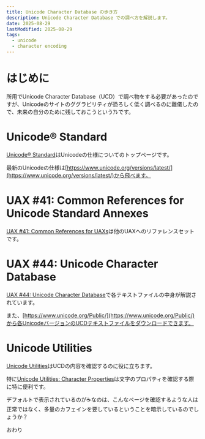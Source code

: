 ```yaml
---
title: Unicode Character Database の歩き方
description: Unicode Character Database での調べ方を解説します。
date: 2025-08-29
lastModified: 2025-08-29
tags: 
  - unicode
  - character encoding
---
```


# はじめに

所用でUnicode Character Database（UCD）で調べ物をする必要があったのですが、Unicodeのサイトのググラビリティが恐ろしく低く調べるのに難儀したので、未来の自分のために残しておこうというｱﾚです。

# Unicode® Standard

[Unicode® Standard](https://www.unicode.org/standard/standard.html)はUnicodeの仕様についてのトップページです。

最新のUnicodeの仕様は[https://www.unicode.org/versions/latest/](https://www.unicode.org/versions/latest/)から飛べます。

# UAX #41: Common References for Unicode Standard Annexes

[UAX #41: Common References for UAXs](https://www.unicode.org/reports/tr41/)は他のUAXへのリファレンスセットです。

# UAX #44: Unicode Character Database

[UAX #44: Unicode Character Database](https://www.unicode.org/reports/tr44/)で各テキストファイルの中身が解説されています。

また、[https://www.unicode.org/Public/](https://www.unicode.org/Public/)から各UnicodeバージョンのUCDテキストファイルをダウンロードできます。

# Unicode Utilities

[Unicode Utilities](https://util.unicode.org/UnicodeJsps/index.jsp)はUCDの内容を確認するのに役に立ちます。

特に[Unicode Utilities: Character Properties](https://util.unicode.org/UnicodeJsps/character.jsp)は文字のプロパティを確認する際に特に便利です。

デフォルトで表示されているのが☕なのは、こんなページを確認するような人は正常ではなく、多量のカフェインを要しているということを暗示しているのでしょうか？

おわり

